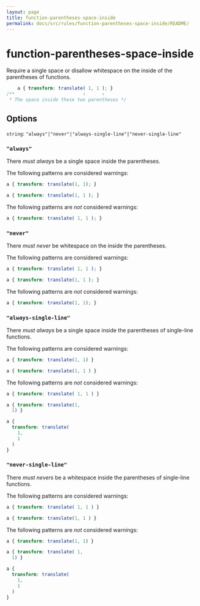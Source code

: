 ```yaml
---
layout: page
title: function-parentheses-space-inside
permalink: docs/src/rules/function-parentheses-space-inside/README/
---
```


# function-parentheses-space-inside

Require a single space or disallow whitespace on the inside of the parentheses of functions.

```css
    a { transform: translate( 1, 1 ); }
/**                         ↑      ↑
 * The space inside these two parentheses */
```

## Options

`string`: `"always"|"never"|"always-single-line"|"never-single-line"`

### `"always"`

There *must always* be a single space inside the parentheses.

The following patterns are considered warnings:

```css
a { transform: translate(1, 1); }
```

```css
a { transform: translate(1, 1 ); }
```

The following patterns are *not* considered warnings:

```css
a { transform: translate( 1, 1 ); }
```

### `"never"`

There *must never* be whitespace on the inside the parentheses.

The following patterns are considered warnings:

```css
a { transform: translate( 1, 1 ); }
```

```css
a { transform: translate(1, 1 ); }
```

The following patterns are *not* considered warnings:

```css
a { transform: translate(1, 1); }
```

### `"always-single-line"`

There *must always* be a single space inside the parentheses of single-line functions.

The following patterns are considered warnings:

```css
a { transform: translate(1, 1) }
```

```css
a { transform: translate(1, 1 ) }
```

The following patterns are *not* considered warnings:

```css
a { transform: translate( 1, 1 ) }
```

```css
a { transform: translate(1,
  1) }
```

```css
a {
  transform: translate(
    1,
    1
  )
}
```

### `"never-single-line"`

There *must nevers* be a whitespace inside the parentheses of single-line functions.

The following patterns are considered warnings:

```css
a { transform: translate( 1, 1 ) }
```

```css
a { transform: translate(1, 1 ) }
```

The following patterns are *not* considered warnings:

```css
a { transform: translate(1, 1) }
```

```css
a { transform: translate( 1,
  1) }
```

```css
a {
  transform: translate(
    1,
    1
  )
}
```
